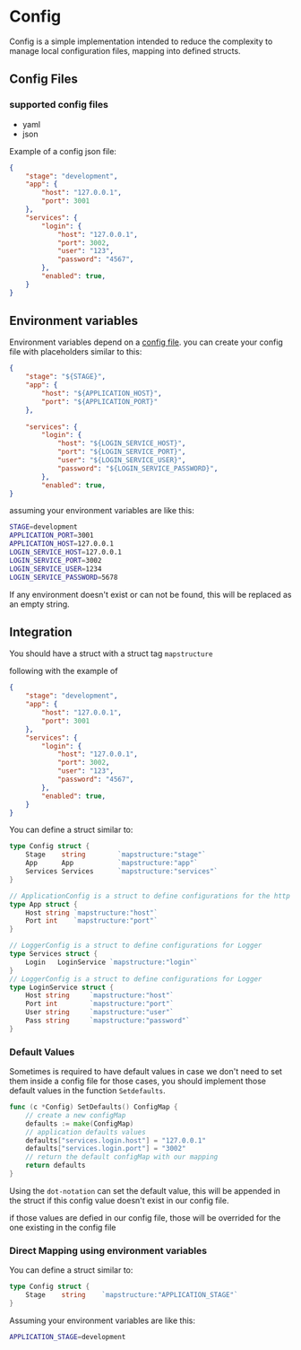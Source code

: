 # Config

Config is a simple implementation intended to reduce the complexity to manage local configuration files, mapping into defined structs.


## Config Files

### supported config files
- yaml
- json

Example of a config json file:

```json
{
    "stage": "development",
    "app": {
        "host": "127.0.0.1",
        "port": 3001
    },
    "services": {
        "login": {
            "host": "127.0.0.1",
            "port": 3002,
            "user": "123",
            "password": "4567",
        },
        "enabled": true,
    }
}
```
## Environment variables
Environment variables depend on a [config file](#config-files).
you can create your config file with placeholders similar to this:
```json
{
    "stage": "${STAGE}",
    "app": {
        "host": "${APPLICATION_HOST}",
        "port": "${APPLICATION_PORT}"
    },
   
    "services": {
        "login": {
            "host": "${LOGIN_SERVICE_HOST}",
            "port": "${LOGIN_SERVICE_PORT}",
            "user": "${LOGIN_SERVICE_USER}",
            "password": "${LOGIN_SERVICE_PASSWORD}",
        },
        "enabled": true,
}
```
assuming your environment variables are like this:
```bash
STAGE=development
APPLICATION_PORT=3001
APPLICATION_HOST=127.0.0.1
LOGIN_SERVICE_HOST=127.0.0.1
LOGIN_SERVICE_PORT=3002
LOGIN_SERVICE_USER=1234
LOGIN_SERVICE_PASSWORD=5678
```
If any environment doesn't exist or can not be found, this will be replaced as an empty string.

## Integration

You should have a struct with a struct tag `mapstructure`

following with the example of

```json
{
    "stage": "development",
    "app": {
        "host": "127.0.0.1",
        "port": 3001
    },
    "services": {
        "login": {
            "host": "127.0.0.1",
            "port": 3002,
            "user": "123",
            "password": "4567",
        },
        "enabled": true,
    }
}
```

You can define a struct similar to:
```go
type Config struct {
	Stage    string        `mapstructure:"stage"`
	App      App           `mapstructure:"app"`
	Services Services      `mapstructure:"services"`
}

// ApplicationConfig is a struct to define configurations for the http server
type App struct {
	Host string `mapstructure:"host"`
	Port int    `mapstructure:"port"`
}

// LoggerConfig is a struct to define configurations for Logger
type Services struct {
	Login   LoginService `mapstructure:"login"`
}
// LoggerConfig is a struct to define configurations for Logger
type LoginService struct {
	Host string     `mapstructure:"host"`
	Port int        `mapstructure:"port"`
	User string     `mapstructure:"user"`
	Pass string     `mapstructure:"password"`
}
```

### Default Values
Sometimes is required to have default values in case we don't need to set them inside a config file
for those cases, you should implement those default values in the function `Setdefaults`.

```go
func (c *Config) SetDefaults() ConfigMap {
    // create a new configMap
	defaults := make(ConfigMap)
	// application defaults values
	defaults["services.login.host"] = "127.0.0.1"
	defaults["services.login.port"] = "3002"
    // return the default configMap with our mapping
	return defaults
}
```
Using the `dot-notation` can set the default value, this will be appended in the struct if this config value doesn't exist in our config file.

if those values are defied in our config file, those will be overrided for the one existing in the config file

### Direct Mapping using environment variables
You can define a struct similar to:
```go
type Config struct {
	Stage    string    `mapstructure:"APPLICATION_STAGE"`
}
```
Assuming your environment variables are like this:
```bash
APPLICATION_STAGE=development
```
